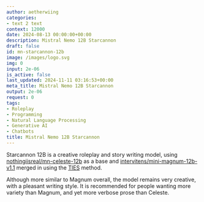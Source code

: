 ```yaml
---
author: aetherwiing
categories:
- text 2 text
context: 12000
date: 2024-08-13 00:00:00+00:00
description: Mistral Nemo 12B Starcannon
draft: false
id: mn-starcannon-12b
image: /images/logo.svg
img: 0
input: 2e-06
is_active: false
last_updated: 2024-11-11 03:16:53+00:00
meta_title: Mistral Nemo 12B Starcannon
output: 2e-06
request: 0
tags:
- Roleplay
- Programming
- Natural Language Processing
- Generative AI
- Chatbots
title: Mistral Nemo 12B Starcannon
---
```




Starcannon 12B is a creative roleplay and story writing model, using [nothingiisreal/mn-celeste-12b](https://openrouter.ai/nothingiisreal/mn-celeste-12b) as a base and [intervitens/mini-magnum-12b-v1.1](https://huggingface.co/intervitens/mini-magnum-12b-v1.1) merged in using the [TIES](https://arxiv.org/abs/2306.01708) method.

Although more similar to Magnum overall, the model remains very creative, with a pleasant writing style. It is recommended for people wanting more variety than Magnum, and yet more verbose prose than Celeste.

